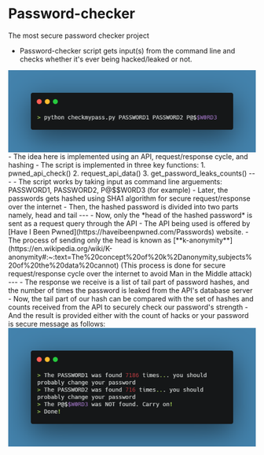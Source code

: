 # Password-checker
The most secure password checker project

- Password-checker script gets input(s) from the command line and checks whether it's ever being hacked/leaked or not.
<img src="password-checker-ip.png" align="center">
- The idea here is implemented using an API, request/response cycle, and hashing
- The script is implemented in three key functions:
1. pwned_api_check()
2. request_api_data()
3. get_password_leaks_counts()
---
- The script works by taking input as command line arguements: PASSWORD1, PASSWORD2, P@$$W0RD3 (for example)
- Later, the passwords gets hashed using SHA1 algorithm for secure request/response over the internet
- Then, the hashed password is divided into two parts namely, head and tail
---
- Now, only the *head of the hashed password* is sent as a request query through the API
- The API being used is offered by [Have I Been Pwned](https://haveibeenpwned.com/Passwords) website.
- The process of sending only the head is known as [**k-anonymity**](https://en.wikipedia.org/wiki/K-anonymity#:~:text=The%20concept%20of%20k%2Danonymity,subjects%20of%20the%20data%20cannot)
(This process is done for secure request/response cycle over the internet to avoid Man in the Middle attack)
---
- The response we receive is a list of tail part of password hashes, and the number of times the password is leaked from the API's database server
- Now, the tail part of our hash can be compared with the set of hashes and counts received from the API to securely check our password's strength
- And the result is provided either with the count of hacks or your password is secure message as follows:

<img src="password-checker-op.png"  align="center">